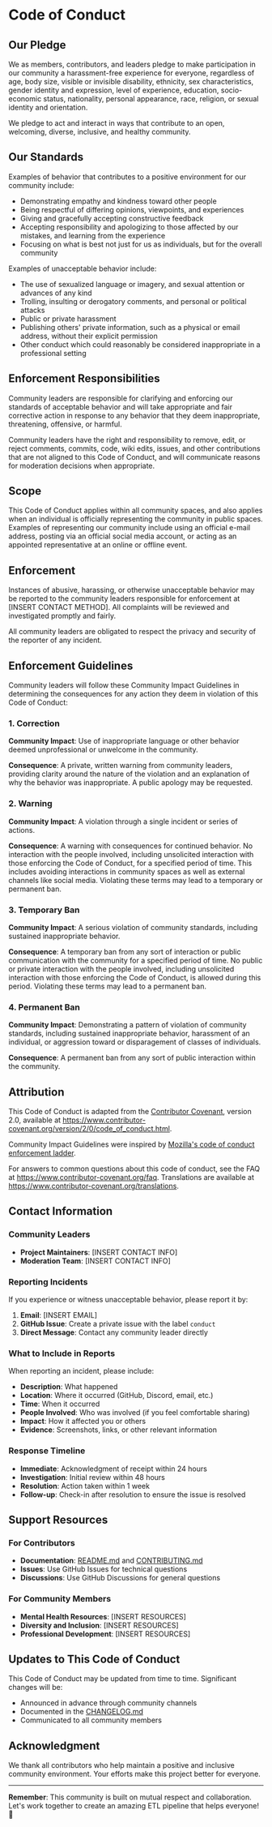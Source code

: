 # Code of Conduct

## Our Pledge

We as members, contributors, and leaders pledge to make participation in our
community a harassment-free experience for everyone, regardless of age, body
size, visible or invisible disability, ethnicity, sex characteristics, gender
identity and expression, level of experience, education, socio-economic status,
nationality, personal appearance, race, religion, or sexual identity
and orientation.

We pledge to act and interact in ways that contribute to an open, welcoming,
diverse, inclusive, and healthy community.

## Our Standards

Examples of behavior that contributes to a positive environment for our
community include:

* Demonstrating empathy and kindness toward other people
* Being respectful of differing opinions, viewpoints, and experiences
* Giving and gracefully accepting constructive feedback
* Accepting responsibility and apologizing to those affected by our mistakes,
  and learning from the experience
* Focusing on what is best not just for us as individuals, but for the
  overall community

Examples of unacceptable behavior include:

* The use of sexualized language or imagery, and sexual attention or
  advances of any kind
* Trolling, insulting or derogatory comments, and personal or political attacks
* Public or private harassment
* Publishing others' private information, such as a physical or email
  address, without their explicit permission
* Other conduct which could reasonably be considered inappropriate in a
  professional setting

## Enforcement Responsibilities

Community leaders are responsible for clarifying and enforcing our standards of
acceptable behavior and will take appropriate and fair corrective action in
response to any behavior that they deem inappropriate, threatening, offensive,
or harmful.

Community leaders have the right and responsibility to remove, edit, or reject
comments, commits, code, wiki edits, issues, and other contributions that are
not aligned to this Code of Conduct, and will communicate reasons for moderation
decisions when appropriate.

## Scope

This Code of Conduct applies within all community spaces, and also applies when
an individual is officially representing the community in public spaces.
Examples of representing our community include using an official e-mail address,
posting via an official social media account, or acting as an appointed
representative at an online or offline event.

## Enforcement

Instances of abusive, harassing, or otherwise unacceptable behavior may be
reported to the community leaders responsible for enforcement at
[INSERT CONTACT METHOD].
All complaints will be reviewed and investigated promptly and fairly.

All community leaders are obligated to respect the privacy and security of the
reporter of any incident.

## Enforcement Guidelines

Community leaders will follow these Community Impact Guidelines in determining
the consequences for any action they deem in violation of this Code of Conduct:

### 1. Correction

**Community Impact**: Use of inappropriate language or other behavior deemed
unprofessional or unwelcome in the community.

**Consequence**: A private, written warning from community leaders, providing
clarity around the nature of the violation and an explanation of why the
behavior was inappropriate. A public apology may be requested.

### 2. Warning

**Community Impact**: A violation through a single incident or series
of actions.

**Consequence**: A warning with consequences for continued behavior. No
interaction with the people involved, including unsolicited interaction with
those enforcing the Code of Conduct, for a specified period of time. This
includes avoiding interactions in community spaces as well as external channels
like social media. Violating these terms may lead to a temporary or
permanent ban.

### 3. Temporary Ban

**Community Impact**: A serious violation of community standards, including
sustained inappropriate behavior.

**Consequence**: A temporary ban from any sort of interaction or public
communication with the community for a specified period of time. No public or
private interaction with the people involved, including unsolicited interaction
with those enforcing the Code of Conduct, is allowed during this period.
Violating these terms may lead to a permanent ban.

### 4. Permanent Ban

**Community Impact**: Demonstrating a pattern of violation of community
standards, including sustained inappropriate behavior,  harassment of an
individual, or aggression toward or disparagement of classes of individuals.

**Consequence**: A permanent ban from any sort of public interaction within
the community.

## Attribution

This Code of Conduct is adapted from the [Contributor Covenant][homepage],
version 2.0, available at
https://www.contributor-covenant.org/version/2/0/code_of_conduct.html.

Community Impact Guidelines were inspired by [Mozilla's code of conduct
enforcement ladder](https://github.com/mozilla/diversity).

[homepage]: https://www.contributor-covenant.org

For answers to common questions about this code of conduct, see the FAQ at
https://www.contributor-covenant.org/faq. Translations are available at
https://www.contributor-covenant.org/translations.

## Contact Information

### Community Leaders
- **Project Maintainers**: [INSERT CONTACT INFO]
- **Moderation Team**: [INSERT CONTACT INFO]

### Reporting Incidents
If you experience or witness unacceptable behavior, please report it by:

1. **Email**: [INSERT EMAIL]
2. **GitHub Issue**: Create a private issue with the label `conduct`
3. **Direct Message**: Contact any community leader directly

### What to Include in Reports
When reporting an incident, please include:
- **Description**: What happened
- **Location**: Where it occurred (GitHub, Discord, email, etc.)
- **Time**: When it occurred
- **People Involved**: Who was involved (if you feel comfortable sharing)
- **Impact**: How it affected you or others
- **Evidence**: Screenshots, links, or other relevant information

### Response Timeline
- **Immediate**: Acknowledgment of receipt within 24 hours
- **Investigation**: Initial review within 48 hours
- **Resolution**: Action taken within 1 week
- **Follow-up**: Check-in after resolution to ensure the issue is resolved

## Support Resources

### For Contributors
- **Documentation**: [README.md](README.md) and [CONTRIBUTING.md](CONTRIBUTING.md)
- **Issues**: Use GitHub Issues for technical questions
- **Discussions**: Use GitHub Discussions for general questions

### For Community Members
- **Mental Health Resources**: [INSERT RESOURCES]
- **Diversity and Inclusion**: [INSERT RESOURCES]
- **Professional Development**: [INSERT RESOURCES]

## Updates to This Code of Conduct

This Code of Conduct may be updated from time to time. Significant changes will be:
- Announced in advance through community channels
- Documented in the [CHANGELOG.md](CHANGELOG.md)
- Communicated to all community members

## Acknowledgment

We thank all contributors who help maintain a positive and inclusive community environment. Your efforts make this project better for everyone.

---

**Remember**: This community is built on mutual respect and collaboration. Let's work together to create an amazing ETL pipeline that helps everyone! 🚀 